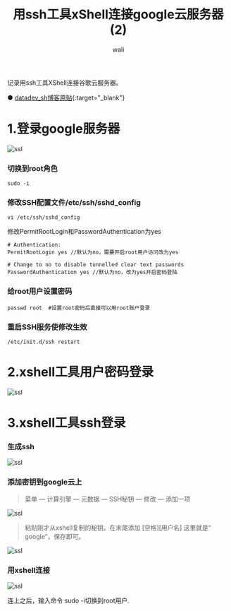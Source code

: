 ﻿---
layout: post
title: 用ssh工具xShell连接google云服务器(2)   #标题
tagline: 用ssh工具xShell连接google云服务器
category: server      #分类
author: wali    #作者
tag: googleCloud     #标签
ghurl:        #github url
ghurl_zip:    #github zip下载
comments: true

post_nav: ["1.登录google服务器","2.xshell工具用户密码登录","3.xshell工具ssh登录"]
group_tag: google云服务器
---

记录用ssh工具XShell连接谷歌云服务器。

● [datadev_sh博客原贴](https://blog.csdn.net/datadev_sh/article/details/79593360 "https://blog.csdn.net/datadev_sh/article/details/79593360"){:target="_blank"}

# 1.登录google服务器

![ssl](http://walidream.com:9999/blogImage/server/server_1.png)

### 切换到root角色

```
sudo -i
```

### 修改SSH配置文件/etc/ssh/sshd_config

```
vi /etc/ssh/sshd_config
```

修改PermitRootLogin和PasswordAuthentication为yes

```
# Authentication:
PermitRootLogin yes //默认为no，需要开启root用户访问改为yes

# Change to no to disable tunnelled clear text passwords
PasswordAuthentication yes //默认为no，改为yes开启密码登陆
```

### 给root用户设置密码

```
passwd root  #设置root密码后直接可以用root账户登录
```

### 重启SSH服务使修改生效

```
/etc/init.d/ssh restart
```

# 2.xshell工具用户密码登录

![ssl](http://walidream.com:9999/blogImage/server/server_32.png)

# 3.xshell工具ssh登录

### 生成ssh

![ssl](http://walidream.com:9999/blogImage/server/server_2.png)


### 添加密钥到google云上

> 菜单 — 计算引擎 — 元数据 — SSH秘钥 — 修改 — 添加一项

![ssl](http://walidream.com:9999/blogImage/server/server_3.png)


> 粘贴刚才从xshell复制的秘钥。在末尾添加 [空格][用户名] 这里就是“ google”，保存即可。


![ssl](http://walidream.com:9999/blogImage/server/server_4.png)


### 用xshell连接

![ssl](http://walidream.com:9999/blogImage/server/server_5.png)

连上之后，输入命令 sudo -i切换到root用户.














